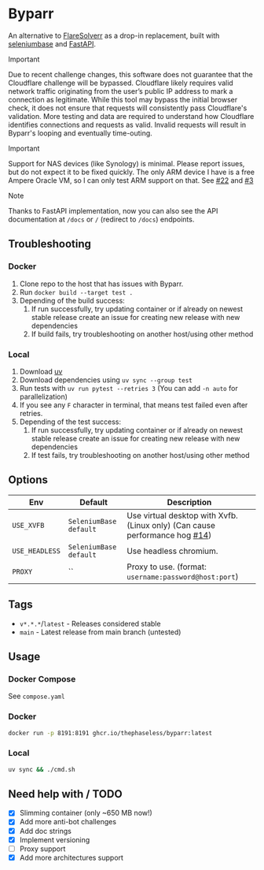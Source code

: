 # Byparr

An alternative to [FlareSolverr](https://github.com/FlareSolverr/FlareSolverr) as a drop-in replacement, built with [seleniumbase](https://seleniumbase.io/) and [FastAPI](https://fastapi.tiangolo.com).

> [!IMPORTANT]
> Due to recent challenge changes, this software does not guarantee that the Cloudflare challenge will be bypassed. Cloudflare likely requires valid network traffic originating from the user’s public IP address to mark a connection as legitimate. While this tool may bypass the initial browser check, it does not ensure that requests will consistently pass Cloudflare's validation. More testing and data are required to understand how Cloudflare identifies connections and requests as valid. Invalid requests will result in Byparr's looping and eventually time-outing.

> [!IMPORTANT]
> Support for NAS devices (like Synology) is minimal. Please report issues, but do not expect it to be fixed quickly. The only ARM device I have is a free Ampere Oracle VM, so I can only test ARM support on that. See [#22](https://github.com/ThePhaseless/Byparr/issues/22) and [#3](https://github.com/ThePhaseless/Byparr/issues/3)

> [!NOTE]
> Thanks to FastAPI implementation, now you can also see the API documentation at `/docs` or `/` (redirect to `/docs`) endpoints.

## Troubleshooting

### Docker

1. Clone repo to the host that has issues with Byparr.
2. Run `docker build --target test .`
3. Depending of the build success:
   1. If run successfully, try updating container or if already on newest stable release create an issue for creating new release with new dependencies
   2. If build fails, try troubleshooting on another host/using other method

### Local

1. Download [uv](https://docs.astral.sh/uv/getting-started/installation/)
2. Download dependencies using `uv sync --group test`
3. Run tests with `uv run pytest --retries 3` (You can add `-n auto` for parallelization)
4. If you see any `F` character in terminal, that means test failed even after retries.
5. Depending of the test success:
   1. If run successfully, try updating container or if already on newest stable release create an issue for creating new release with new dependencies
   2. If test fails, try troubleshooting on another host/using other method

## Options

| Env            | Default                | Description                                                                                                                     |
| -------------- | ---------------------- | ------------------------------------------------------------------------------------------------------------------------------- |
| `USE_XVFB`     | `SeleniumBase default` | Use virtual desktop with Xvfb. (Linux only) (Can cause performance hog [#14](https://github.com/ThePhaseless/Byparr/issues/14)) |
| `USE_HEADLESS` | `SeleniumBase default` | Use headless  chromium.                                                                                                         |
| `PROXY`        | ``                     | Proxy to use. (format: `username:password@host:port`)                                                                           |

## Tags

- `v*.*.*`/`latest` - Releases considered stable
- `main` - Latest release from main branch (untested)

## Usage

### Docker Compose

See `compose.yaml`

### Docker

```bash
docker run -p 8191:8191 ghcr.io/thephaseless/byparr:latest
```

### Local

```bash
uv sync && ./cmd.sh
```

## Need help with / TODO

- [x] Slimming container (only ~650 MB now!)
- [x] Add more anti-bot challenges
- [x] Add doc strings
- [x] Implement versioning
- [ ] Proxy support
- [x] Add more architectures support
